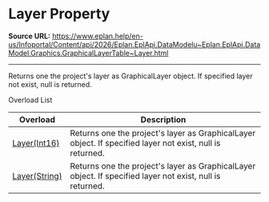 # Layer Property

**Source URL:** https://www.eplan.help/en-us/Infoportal/Content/api/2026/Eplan.EplApi.DataModelu~Eplan.EplApi.DataModel.Graphics.GraphicalLayerTable~Layer.html

---

Returns one the project's layer as GraphicalLayer object. If specified layer not exist, null is returned.

Overload List

| Overload | Description |
| --- | --- |
| [Layer(Int16)](Eplan.EplApi.DataModelu~Eplan.EplApi.DataModel.Graphics.GraphicalLayerTable~Layer(Int16).html) | Returns one the project's layer as GraphicalLayer object. If specified layer not exist, null is returned. |
| [Layer(String)](Eplan.EplApi.DataModelu~Eplan.EplApi.DataModel.Graphics.GraphicalLayerTable~Layer(String).html) | Returns one the project's layer as GraphicalLayer object. If specified layer not exist, null is returned. |
